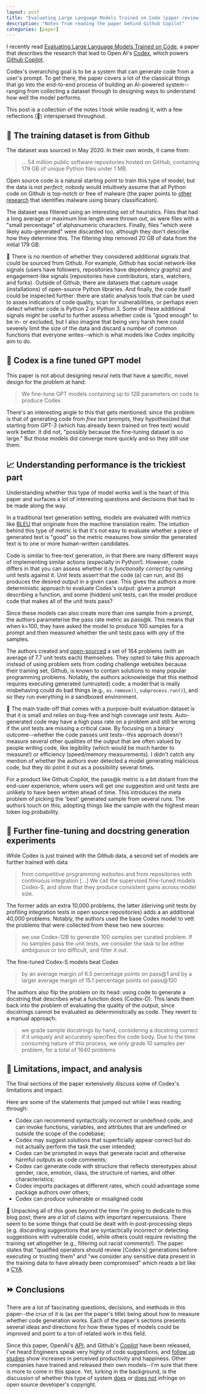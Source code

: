 ```yaml
---
layout: post
title: "Evaluating Large Language Models Trained on Code (paper review)"
description: "Notes from reading the paper behind Github Copilot"
categories: [paper]
---
```


I recently read [Evaluating Large Language Models Trained on Code](https://arxiv.org/pdf/2107.03374.pdf), a paper that describes the research that lead to Open AI's [Codex](https://openai.com/blog/openai-codex/), which powers [Github Copilot](https://github.com/features/copilot).

 Codex's overarching goal is to be a system that can generate code from a user's prompt. To get there, the paper covers a lot of the classical things that go into the end-to-end process of building an AI-powered system--ranging from collecting a dataset through to designing ways to understand how well the model performs.

This post is a collection of the notes I took while reading it, with a few reflections (💭) interspersed throughout.

## 📑 The training dataset is from Github

The dataset was sourced in May 2020. In their own words, it came from:

> ... 54 million public software repositories hosted on GitHub, containing 179 GB of unique Python files under 1 MB.

Open source code is a natural starting point to train this type of model, but the data is not _perfect_; nobody would intuitively assume that all Python code on Github is top-notch or free of malware (the paper points to [other research](https://www.usenix.org/conference/raid2020/presentation/omar) that identifies malware using binary classification).

The dataset was filtered using an interesting set of heuristics. Files that had a long average or maximum line length were thrown out, as were files with a "small percentage" of alphanumeric characters. Finally, files "which were likely auto-generated" were discarded too, although they don't describe how they determine this. The filtering step removed 20 GB of data from the initial 179 GB.

💭 There is no mention of whether they considered additional signals that could be sourced from Github. For example, Github has social network-like signals (users have followers, repositories have dependency graphs) and engagement-like signals (repositories have contributors, stars, watchers, and forks). Outside of Github, there are datasets that capture usage (installations) of open-source Python libraries. And finally, the code itself could be inspected further: there are static analysis tools that can be used to asses indicators of code quality, scan for vulnerabilities, or perhaps even detect whether code is Python 2 or Python 3. Some of these additional signals _might_ be useful to further assess whether code is "good enough" to be in- or excluded, but I also imagine that being very harsh here could severely limit the size of the data and discard a number of common functions that everyone writes--which is what models like Codex implicitly aim to do.  

## 🤖 Codex is a fine tuned GPT model

This paper is not about designing neural nets that have a specific, novel design for the problem at hand:

> We fine-tune GPT models containing up to 12B parameters on code to produce Codex

There's an interesting angle to this that gets mentioned: since the problem is that of generating code from _free text_ prompts, they hypothesized that starting from GPT-3 (which has already been trained on free text) would work better. It did not, "possibly because the fine-tuning dataset is so large." But those models did converge more quickly and so they still use them.

## 📈 Understanding performance is the trickiest part

Understanding whether this type of model works well is the heart of this paper and surfaces a lot of interesting questions and decisions that had to be made along the way. 

In a traditional text generation setting, models are evaluated with metrics like [BLEU](https://en.wikipedia.org/wiki/BLEU) that originate from the machine translation realm. The intuition behind this type of metric is that it's not easy to evaluate whether a piece of generated text is "good" so the metric measures how _similar_ the generated text is to one or more human-written candidates.

Code is similar to free-text generation, in that there are many different ways of implementing similar actions (especially in Python!). However, code differs in that you can assess whether it is _functionally correct_ by running unit tests against it. Unit tests assert that the code (a) can run, and (b) produces the desired output in a given case. This gives the authors a more deterministic approach to evaluate Codex's output: given a prompt describing a function, and some (hidden) unit tests, can the model produce code that makes all of the unit tests pass?

Since these models can also create more than one sample from a prompt, the authors parameterise the pass rate metric as pass@k. This means that when k=100, they have asked the model to produce 100 samples for a prompt and then measured whether the unit tests pass with _any_ of the samples.

The authors created and [open-sourced](https://github.com/openai/human-eval) a set of 164 problems (with an average of 7.7 unit tests each) themselves. They opted to take this approach instead of using problem sets from coding challenge websites because their training set, Github, is known to contain solutions to many popular programming problems. Notably, the authors acknowledge that this method requires executing generated (untrusted) code; a model that is really misbehaving could do bad things (e.g., `os.remove()`, `subprocess.run()`), and so they run everything in a sandboxed environment. 

💭 The main trade-off that comes with a purpose-built evaluation dataset is that it is small and relies on bug-free and high coverage unit tests. Auto-generated code may have a high pass rate on a problem and still be wrong if the unit tests are missing a critical case. By focusing on a binary outcome--whether the code passes unit tests--this approach doesn't measure several other qualities of the output that are often valued by people writing code, like legibility (which would be much harder to measure!) or efficiency (speed/memory measurements). I didn't catch any mention of whether the authors ever detected a model generating malicious code, but they do point it out as a possibility several times.

For a product like Github Copilot, the pass@k metric is a bit distant from the end-user experience, where users will get _one_ suggestion and unit tests are unlikely to have been written ahead of time. This introduces the meta problem of picking the 'best' generated sample from several runs. The authors touch on this, adopting things like the sample with the highest mean token log probability.

## 👀 Further fine-tuning and docstring generation experiments

While Codex is just trained with the Github data, a second set of models are further trained with data

> from competitive programming websites and from repositories with continuous integration [...] We call the supervised fine-tuned models Codex-S, and show that they produce consistent gains across model size.

The former adds an extra 10,000 problems, the latter (deriving unit tests by profiling integration tests in open source repositories) adds a an additional 40,000 problems. Notably, the authors used the base Codex model to vett the problems that were collected from these two new sources:

> we use Codex-12B to generate 100 samples per curated problem. If no samples pass the unit tests, we consider the task to be either ambiguous or too difficult, and filter it out.

The fine-tuned Codex-S models beat Codex

> by an average margin of 6.5 percentage points on pass@1 and by a larger average margin of 15.1 percentage points on pass@100

The authors also flip the problem on its head: using code to generate a docstring that describes what a function does (Codex-D). This lands them back into the problem of evaluating the quality of the output, since docstrings cannot be evaluated as deterministically as code. They revert to a manual approach:

> we grade sample docstrings by hand, considering a docstring correct if it uniquely and accurately specifies the code body. Due to the time consuming nature of this process, we only grade 10 samples per problem, for a total of 1640 problems

## 🚨 Limitations, impact, and analysis

The final sections of the paper extensively discuss some of Codex's limitations and impact.

Here are some of the statements that jumped out while I was reading through:
* Codex can recommend syntactically incorrect or undefined code, and can invoke functions, variables, and attributes that are undefined or outside the scope of the codebase;
* Codex may suggest solutions that superficially appear correct but do not actually perform the task the user intended;
* Codex can be prompted in ways that generate racist and otherwise harmful outputs as code comments;
* Codex can generate code with structure that reflects stereotypes about gender, race, emotion, class, the structure of names, and other characteristics;
* Codex imports packages at different rates, which could advantage some package authors over others;
* Codex can produce vulnerable or misaligned code

💭 Unpacking all of this goes beyond the time I'm going to dedicate to this blog post; there are _a lot_ of claims with important repercussions. There seem to be some things that could be dealt with in post-processing steps (e.g. discarding suggestions that are syntactically incorrect or detecting suggestions with vulnerable code), while others could require revisiting the training set altogether (e.g., filtering out racist comments!). The paper states that "qualified operators should review [Codex's] generations before executing or trusting them" and "we consider any sensitive data present in the training data to have already been compromised" which reads a bit like a [CYA](https://en.wikipedia.org/wiki/Cover_your_ass).

## ⏩ Conclusions

There are a lot of fascinating questions, decisions, and methods in this paper--the crux of it is (as per the paper's title) being about how to measure whether code generation works. Each of the paper's sections presents several ideas and directions for how these types of models could be improved and point to a ton of related work in this field.

Since this paper, OpenAI's [API](https://openai.com/blog/openai-codex/), and Github's [Copilot](https://github.com/features/copilot) have been released, I've heard Engineers speak very highly of code suggestions, and [follow up studies](https://github.blog/2022-09-07-research-quantifying-github-copilots-impact-on-developer-productivity-and-happiness/) show increases in perceived productivity and happiness. Other companies have trained and released their own models--I'm sure that there is more to come in this space. Yet, lurking in the background, is the discussion of whether this type of system [does](https://githubcopilotinvestigation.com/) or [does not](https://felixreda.eu/2021/07/github-copilot-is-not-infringing-your-copyright) infringe on open source developer's copyright. 

